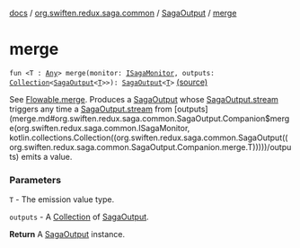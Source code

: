 [docs](../../index.md) / [org.swiften.redux.saga.common](../index.md) / [SagaOutput](index.md) / [merge](./merge.md)

# merge

`fun <T : `[`Any`](https://kotlinlang.org/api/latest/jvm/stdlib/kotlin/-any/index.html)`> merge(monitor: `[`ISagaMonitor`](../-i-saga-monitor/index.md)`, outputs: `[`Collection`](https://kotlinlang.org/api/latest/jvm/stdlib/kotlin.collections/-collection/index.html)`<`[`SagaOutput`](index.md)`<`[`T`](merge.md#T)`>>): `[`SagaOutput`](index.md)`<`[`T`](merge.md#T)`>` [(source)](https://github.com/protoman92/KotlinRedux/tree/master/common\common-saga\src\main\kotlin/org/swiften/redux/saga/common/SagaOutput.kt#L66)

See [Flowable.merge](#). Produces a [SagaOutput](index.md) whose [SagaOutput.stream](stream.md) triggers any time
a [SagaOutput.stream](stream.md) from [outputs](merge.md#org.swiften.redux.saga.common.SagaOutput.Companion$merge(org.swiften.redux.saga.common.ISagaMonitor, kotlin.collections.Collection((org.swiften.redux.saga.common.SagaOutput((org.swiften.redux.saga.common.SagaOutput.Companion.merge.T)))))/outputs) emits a value.

### Parameters

`T` - The emission value type.

`outputs` - A [Collection](https://kotlinlang.org/api/latest/jvm/stdlib/kotlin.collections/-collection/index.html) of [SagaOutput](index.md).

**Return**
A [SagaOutput](index.md) instance.

